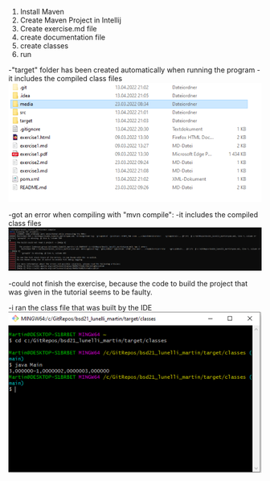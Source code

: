 1. Install Maven
2. Create Maven Project in Intellij
3. Create exercise.md file
4. create documentation file
5. create classes
6. run

-"target" folder has been created automatically when running the program
-it includes the compiled class files
![Image](media/images/img2.PNG)

-got an error when compiling with "mvn compile":
-it includes the compiled class files
![Image](media/images/img3.PNG)

-could not finish the exercise, because the code to build the project that was given in the tutorial seems to be faulty.

-i ran the class file that was built by the IDE
![Image](media/images/img4.PNG)